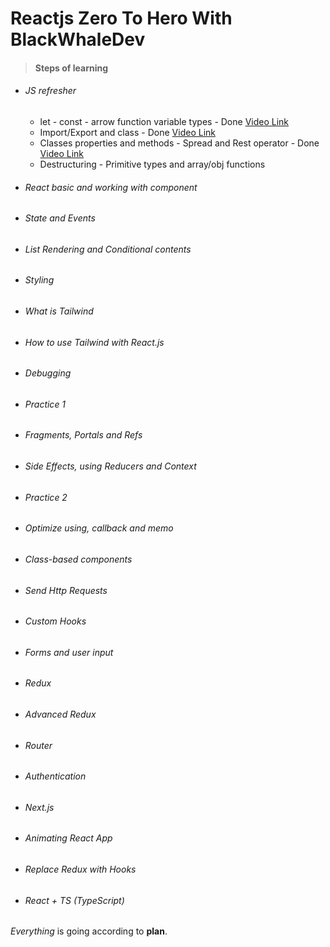 # Reactjs Zero To Hero With BlackWhaleDev

> #### Steps of learning
> 
- ###### JS refresher
    - let - const - arrow function variable types - Done [Video Link](https://www.youtube.com/watch?v=bAp29-F-RE0 "react.js s01 e01- js refresher let const types arrow function")
    - Import/Export and class - Done [Video Link](https://youtu.be/ve-TbSLK4Dc "react.js s01 e02- js refresher import/export class")
    - Classes properties and methods - Spread and Rest operator - Done [Video Link](https://youtu.be/XX-43rT0AYw "react.js s01 e03- js refresher classes and spread operators")
    - Destructuring - Primitive types and array/obj functions
- ###### React basic and working with component
- ###### State and Events
- ###### List Rendering and Conditional contents
- ###### Styling
- ###### What is Tailwind
- ###### How to use Tailwind with React.js
- ###### Debugging
- ###### *Practice 1*
- ###### Fragments, Portals and Refs
- ###### Side Effects, using Reducers and Context 
- ###### *Practice 2*
- ###### Optimize using, callback and memo
- ###### Class-based components
- ###### Send Http Requests
- ###### Custom Hooks
- ###### Forms and user input
- ###### Redux
- ###### Advanced Redux
- ###### Router
- ###### Authentication
- ###### Next.js
- ###### Animating React App
- ###### Replace Redux with Hooks
- ###### React + TS (TypeScript)
>

 *Everything* is going according to **plan**.
>


